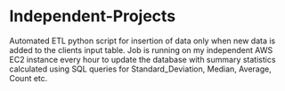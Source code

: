 # Independent-Projects
Automated ETL python script for insertion of data only when new data is added to the clients input table. Job is running on my independent AWS EC2 instance every hour to update the database with summary statistics calculated using SQL queries for Standard_Deviation, Median, Average, Count etc. 
